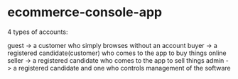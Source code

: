 # ecommerce-console-app

4 types of accounts:

guest -> a customer who simply browses without an account 
buyer -> a registered candidate(customer) who comes to the app to buy things online
seller -> a registered candidate who comes to the app to sell things
admin -> a registered candidate and one who controls management of the software
